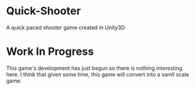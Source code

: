# Quick-Shooter
A quick paced shooter game created in Unity3D


# Work In Progress

This game's development has just begun so there is nothing interesting here. I think that given some time, this game will convert into a samll scale game.
